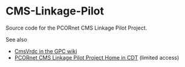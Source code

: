 # CMS-Linkage-Pilot

Source code for the PCORnet CMS Linkage Pilot Project.

See also
 - [CmsVrdc in the GPC wiki](https://informatics.gpcnetwork.org/trac/Project/wiki/CmsVrdc)
 - [PCORnet CMS Linkage Pilot Project Home in CDT](https://pcornet.imeetcentral.com/cmslinkagepilot/home) (limited access)
